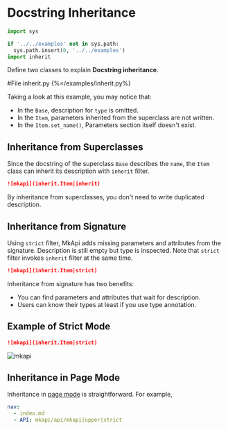 # Docstring Inheritance

<style type="text/css">
<!--
.mkapi-node {
  border: 2px dashed #88AA88;
  margin-left: 0px;
  margin-bottom: 20px;
}
-->
</style>

```python hide
import sys

if '../../examples' not in sys.path:
  sys.path.insert(0, '../../examples')
import inherit
```

Define two classes to explain **Docstring inheritance**.

#File inherit.py {%=/examples/inherit.py%}

Taking a look at this example, you may notice that:

* In the `Base`, description for `type` is omitted.
* In the `Item`, parameters inherited from the superclass are not written.
* In the `Item.set_name()`, Parameters section itself doesn't exist.

## Inheritance from Superclasses

Since the docstring of the superclass `Base` describes the `name`, the `Item` class can inherit its description with `inherit` filter.

~~~markdown
![mkapi](inherit.Item|inherit)
~~~

By inheritance from superclasses, you don't need to write duplicated description.

## Inheritance from Signature

Using `strict` filter, MkApi adds missing parameters and attributes from the signature. Description is still empty but type is inspected. Note that `strict` filter invokes `inherit` filter at the same time.

~~~markdown
![mkapi](inherit.Item|strict)
~~~

Inheritance from signature has two benefits:

* You can find parameters and attributes that wait for description.
* Users can know their types at least if you use type annotation.

## Example of Strict Mode

~~~markdown
![mkapi](inherit.Item|strict)
~~~


![mkapi](inherit.Item|strict)

## Inheritance in Page Mode

Inheritance in [page mode](page.md) is straightforward. For example,

~~~yaml
nav:
  - index.md
  - API: mkapi/api/mkapi|upper|strict
~~~
